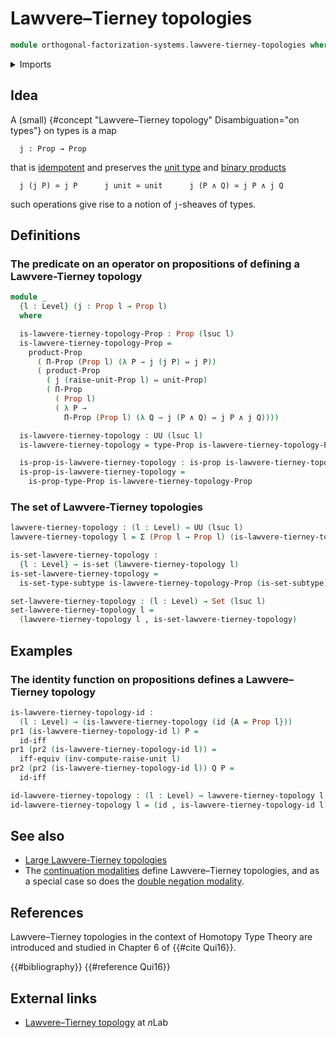 # Lawvere–Tierney topologies

```agda
module orthogonal-factorization-systems.lawvere-tierney-topologies where
```

<details><summary>Imports</summary>

```agda
open import foundation.cartesian-product-types
open import foundation.conjunction
open import foundation.dependent-pair-types
open import foundation.function-types
open import foundation.logical-equivalences
open import foundation.propositional-extensionality
open import foundation.propositions
open import foundation.sets
open import foundation.subtypes
open import foundation.unit-type
open import foundation.universe-levels
```

</details>

## Idea

A (small) {#concept "Lawvere–Tierney topology" Disambiguation="on types"} on
types is a map

```text
  j : Prop → Prop
```

that is [idempotent](foundation.idempotent-maps.md) and preserves the
[unit type](foundation.unit-type.md) and
[binary products](foundation.conjunction.md)

```text
  j (j P) ≃ j P      j unit ≃ unit      j (P ∧ Q) ≃ j P ∧ j Q
```

such operations give rise to a notion of `j`-sheaves of types.

## Definitions

### The predicate on an operator on propositions of defining a Lawvere-Tierney topology

```agda
module _
  {l : Level} (j : Prop l → Prop l)
  where

  is-lawvere-tierney-topology-Prop : Prop (lsuc l)
  is-lawvere-tierney-topology-Prop =
    product-Prop
      ( Π-Prop (Prop l) (λ P → j (j P) ⇔ j P))
      ( product-Prop
        ( j (raise-unit-Prop l) ⇔ unit-Prop)
        ( Π-Prop
          ( Prop l)
          ( λ P →
            Π-Prop (Prop l) (λ Q → j (P ∧ Q) ⇔ j P ∧ j Q))))

  is-lawvere-tierney-topology : UU (lsuc l)
  is-lawvere-tierney-topology = type-Prop is-lawvere-tierney-topology-Prop

  is-prop-is-lawvere-tierney-topology : is-prop is-lawvere-tierney-topology
  is-prop-is-lawvere-tierney-topology =
    is-prop-type-Prop is-lawvere-tierney-topology-Prop
```

### The set of Lawvere-Tierney topologies

```agda
lawvere-tierney-topology : (l : Level) → UU (lsuc l)
lawvere-tierney-topology l = Σ (Prop l → Prop l) (is-lawvere-tierney-topology)

is-set-lawvere-tierney-topology :
  {l : Level} → is-set (lawvere-tierney-topology l)
is-set-lawvere-tierney-topology =
  is-set-type-subtype is-lawvere-tierney-topology-Prop (is-set-subtype)

set-lawvere-tierney-topology : (l : Level) → Set (lsuc l)
set-lawvere-tierney-topology l =
  (lawvere-tierney-topology l , is-set-lawvere-tierney-topology)
```

## Examples

### The identity function on propositions defines a Lawvere–Tierney topology

```agda
is-lawvere-tierney-topology-id :
  (l : Level) → (is-lawvere-tierney-topology (id {A = Prop l}))
pr1 (is-lawvere-tierney-topology-id l) P =
  id-iff
pr1 (pr2 (is-lawvere-tierney-topology-id l)) =
  iff-equiv (inv-compute-raise-unit l)
pr2 (pr2 (is-lawvere-tierney-topology-id l)) Q P =
  id-iff

id-lawvere-tierney-topology : (l : Level) → lawvere-tierney-topology l
id-lawvere-tierney-topology l = (id , is-lawvere-tierney-topology-id l)
```

## See also

- [Large Lawvere-Tierney topologies](orthogonal-factorization-systems.lawvere-tierney-topologies.md)
- The
  [continuation modalities](orthogonal-factorization-systems.continuation-modalities.md)
  define Lawvere–Tierney topologies, and as a special case so does the
  [double negation modality](orthogonal-factorization-systems.double-negation-modality.md).

## References

Lawvere–Tierney topologies in the context of Homotopy Type Theory are introduced
and studied in Chapter 6 of {{#cite Qui16}}.

{{#bibliography}} {{#reference Qui16}}

## External links

- [Lawvere–Tierney topology](https://ncatlab.org/nlab/show/Lawvere-Tierney+topology)
  at $n$Lab
